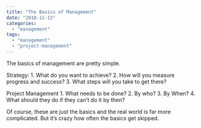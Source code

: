 ```yaml
---
title: "The Basics of Management"
date: "2018-11-13"
categories: 
  - "management"
tags: 
  - "management"
  - "project-management"
---
```


The basics of management are pretty simple.

Strategy: 1. What do you want to achieve? 2. How will you measure progress and success? 3. What steps will you take to get there?

Project Management 1. What needs to be done? 2. By who? 3. By When? 4. What should they do if they can’t do it by then?

Of course, these are just the basics and the real world is far more complicated. But it’s crazy how often the basics get skipped.
